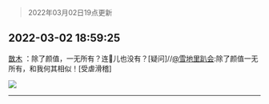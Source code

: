 > 2022年03月02日19点更新
<link rel="stylesheet" href="https://cdn.jsdelivr.net/gh/taotie6/sampleJSON@main/css/photo_show.css">
<meta name="referrer" content="no-referrer" />


 ## 2022-03-02 18:59:25 

 [㪚木](https://www.coolapk.com/feed/33943527?shareKey=ZmZjZmRmM2ViZmM0NjIxZjRlNmE~) ：除了颜值，一无所有？连🐔儿也没有？[疑问]//<a class="feed-link-uname" href="/u/雪地里趴会">@雪地里趴会</a>:除了颜值一无所有，和我何其相似！[受虐滑稽] 

<div class="album">
<img class="img-item" src="http://image.coolapk.com/feed/2020/0511/10/1081091_1b666016_2518_8537@320x240.gif" />
</div>

 ------- 

